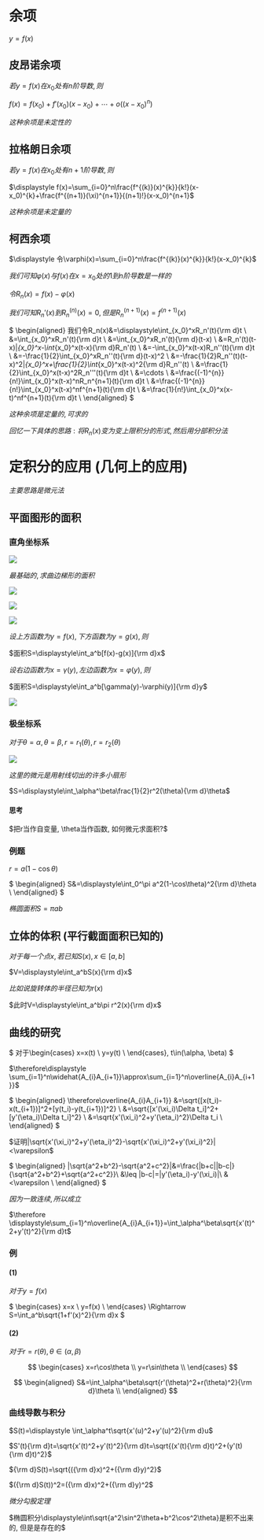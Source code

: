 # 余项

$y=f(x)$

## 皮昂诺余项

$若y=f(x)在x_0处有n阶导数, 则$

$\displaystyle f(x)=f(x_0)+f'(x_0)(x-x_0)+\cdots +o((x-x_0)^n)$

$这种余项是未定性的$

## 拉格朗日余项

$若y=f(x)在x_0处有n+1阶导数, 则$

$\displaystyle f(x)=\sum_{i=0}^n\frac{f^{(k)}(x)^{k}}{k!}(x-x_0)^{k}+\frac{f^{(n+1)}(\xi)^{n+1}}{(n+1)!}(x-x_0)^{n+1}$

$这种余项是未定量的$

## 柯西余项

$\displaystyle 令\varphi(x)=\sum_{i=0}^n\frac{f^{(k)}(x)^{k}}{k!}(x-x_0)^{k}$

$我们可知\varphi(x)与f(x)在x=x_0处的1到n阶导数是一样的$

$令R_n(x)=f(x)-\varphi(x)$

$我们可知R_n'(x)到R_n^{(n)}(x)=0, 但是R_n^{(n+1)}(x)=f^{(n+1)}(x)$

$
\begin{aligned}
我们令R_n(x)&=\displaystyle\int_{x_0}^xR_n'(t){\rm d}t \\
&=\int_{x_0}^xR_n'(t){\rm d}t \\
&=\int_{x_0}^xR_n'(t){\rm d}(t-x) \\
&=R_n'(t)(t-x)|_{x_0}^x-\int_{x_0}^x(t-x){\rm d}R_n'(t) \\
&=-\int_{x_0}^x(t-x)R_n''(t){\rm d}t \\
&=-\frac{1}{2}\int_{x_0}^xR_n''(t){\rm d}(t-x)^2 \\
&=-\frac{1}{2}R_n''(t)(t-x)^2|_{x_0}^x+\frac{1}{2}\int_{x_0}^x(t-x)^2{\rm d}R_n''(t) \\
&=\frac{1}{2}\int_{x_0}^x(t-x)^2R_n'''(t){\rm d}t \\
&=\cdots \\
&=\frac{(-1)^{n}}{n!}\int_{x_0}^x(t-x)^nR_n^{n+1}(t){\rm d}t \\
&=\frac{(-1)^{n}}{n!}\int_{x_0}^x(t-x)^nf^{n+1}(t){\rm d}t \\
&=\frac{1}{n!}\int_{x_0}^x(x-t)^nf^{n+1}(t){\rm d}t \\
\end{aligned}
$

$这种余项是定量的, 可求的$

$回忆一下具体的思路: 将R_n(x)变为变上限积分的形式, 然后用分部积分法$


# 定积分的应用 (几何上的应用)

$主要思路是微元法$

## 平面图形的面积

### 直角坐标系

![](./images/2020-12-17-14-36-00.png)

$最基础的, 求曲边梯形的面积$

![](./images/2020-12-17-14-37-45.png)

![](./images/2020-12-17-14-48-31.png)

![](./images/2020-12-17-14-50-22.png)

$设上方函数为y=f(x), 下方函数为y=g(x), 则$

$面积S=\displaystyle\int_a^b[f(x)-g(x)]{\rm d}x$

$设右边函数为x=\gamma(y), 左边函数为x=\varphi(y), 则$

$面积S=\displaystyle\int_a^b[\gamma(y)-\varphi(y)]{\rm d}y$

![](./images/2020-12-17-15-07-55.png)

### 极坐标系

$对于\theta=\alpha, \theta=\beta, r=r_1(\theta), r=r_2(\theta)$

![](./images/2020-12-17-15-19-59.png)

$这里的微元是用射线切出的许多小扇形$

$S=\displaystyle\int_\alpha^\beta\frac{1}{2}r^2(\theta){\rm d}\theta$

#### 思考

$把r当作自变量, \theta当作函数, 如何微元求面积?$

### 例题

$r=a(1-\cos\theta)$

$
\begin{aligned}
S&=\displaystyle\int_0^\pi a^2(1-\cos\theta)^2{\rm d}\theta \\
\end{aligned}
$

$椭圆面积S=\pi ab$

## 立体的体积 (平行截面面积已知的)

$对于每一个点x, 若已知S(x), x\in [a,b]$

$V=\displaystyle\int_a^bS(x){\rm d}x$

$比如说旋转体的半径已知为r(x)$

$此时V=\displaystyle\int_a^b\pi r^2(x){\rm d}x$

## 曲线的研究

$
对于\begin{cases}
x=x(t) \\
y=y(t) \\
\end{cases}, t\in(\alpha, \beta)
$

$\therefore\displaystyle \sum_{i=1}^n\widehat{A_{i}A_{i+1}}\approx\sum_{i=1}^n\overline{A_{i}A_{i+1}}$

$
\begin{aligned}
\therefore\overline{A_{i}A_{i+1}}
&=\sqrt{[x(t_i)-x(t_{i+1})]^2+[y(t_i)-y(t_{i+1})]^2} \\
&=\sqrt{[x'(\xi_i)\Delta t_i]^2+[y'(\eta_i)\Delta t_i]^2} \\
&=\sqrt{x'(\xi_i)^2+y'(\eta_i)^2}\Delta t_i \\
\end{aligned}
$

$证明|\sqrt{x'(\xi_i)^2+y'(\eta_i)^2}-\sqrt{x'(\xi_i)^2+y'(\xi_i)^2}|<\varepsilon$

$
\begin{aligned}
|\sqrt{a^2+b^2}-\sqrt{a^2+c^2}|&=\frac{|b+c||b-c|}{\sqrt{a^2+b^2}+\sqrt{a^2+c^2}}\\
&\leq |b-c|=|y'(\eta_i)-y'(\xi_i)|\\
&<\varepsilon \\
\end{aligned}
$

$因为一致连续, 所以成立$

$\therefore \displaystyle\sum_{i=1}^n\overline{A_{i}A_{i+1}}=\int_\alpha^\beta\sqrt{x'(t)^2+y'(t)^2}{\rm d}t$

### 例

#### (1)

$对于y=f(x)$

$
\begin{cases}
x=x \\
y=f(x) \\
\end{cases}
\Rightarrow
S=\int_a^b\sqrt{1+f'(x)^2}{\rm d}x
$

#### (2)

$对于r=r(\theta), \theta\in(\alpha, \beta)$

$$
\begin{cases}
x=r\cos\theta \\
y=r\sin\theta \\
\end{cases}
$$

$$
\begin{aligned}
S&=\int_\alpha^\beta\sqrt{r'(\theta)^2+r(\theta)^2}{\rm d}\theta \\
\end{aligned}
$$


### 曲线导数与积分

$S(t)=\displaystyle \int_\alpha^t\sqrt{x'(u)^2+y'(u)^2}{\rm d}u$

$S'(t){\rm d}t=\sqrt{x'(t)^2+y'(t)^2}{\rm d}t=\sqrt{(x'(t){\rm d}t)^2+(y'(t){\rm d}t)^2}$

${\rm d}S(t)=\sqrt{({\rm d}x)^2+({\rm d}y)^2}$

$({\rm d}S(t))^2=({\rm d}x)^2+({\rm d}y)^2$

$微分勾股定理$


$椭圆积分\displaystyle\int\sqrt{a^2\sin^2\theta+b^2\cos^2\theta}是积不出来的, 但是是存在的$
